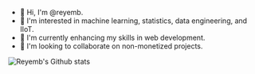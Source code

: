- 👋 Hi, I'm @reyemb.
- 👀 I'm interested in machine learning, statistics, data engineering, and IIoT.
- 🌱 I'm currently enhancing my skills in web development.
- 💞️ I'm looking to collaborate on non-monetized projects.



![Reyemb's Github stats](https://github-readme-stats.vercel.app/api?username=reyemb&show_icons=true&theme=transparent)
<!---
reyemb/reyemb is a ✨ special ✨ repository because its `README.md` (this file) appears on your GitHub profile.
You can click the Preview link to take a look at your changes.
--->
